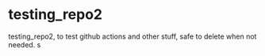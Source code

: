 # testing_repo2
testing_repo2, to test github actions and other stuff, safe to delete when not needed.
s
